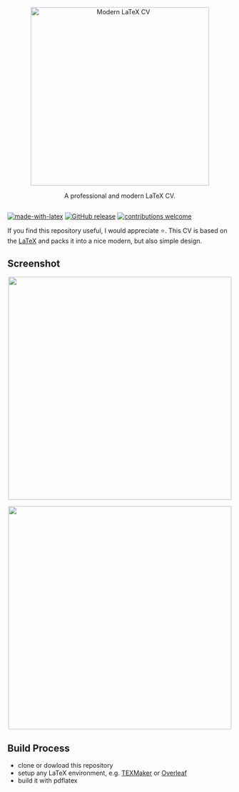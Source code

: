 <p align="center">
  <a href="https://github.com/philipempl/modern-latex-cv">
    <img alt="Modern LaTeX CV" title="CV" src="https://raw.githubusercontent.com/philipempl/modern-latex-cv/master/showcase/logo.jpg" width="400">
  </a>
</p>

<p align="center">
  A professional and modern LaTeX CV.
</p>


## 

[![made-with-latex](https://img.shields.io/badge/Made%20with-LaTeX-1f425f.svg)](https://www.latex-project.org/)
[![GitHub release](https://img.shields.io/github/release/philipempl/modern-latex-cv.svg)](https://GitHub.com/philipempl/modern-latex-cv/releases/)
[![contributions welcome](https://img.shields.io/badge/contributions-welcome-brightgreen.svg?style=flat)](https://github.com/philipempl/modern-latex-cv/issues)

If you find this repository useful, I would appreciate :star:. This CV is based on the [LaTeX](https://www.xm1math.net/texmaker/) and packs it into a nice modern, but also simple design. 

## Screenshot

<p align="center">
  <img src = "https://raw.githubusercontent.com/philipempl/modern-latex-cv/master/showcase/cv-1.jpg" width=500>
</p>
<p align="center">
  <img src = "https://raw.githubusercontent.com/philipempl/modern-latex-cv/master/showcase/cv-2.jpg" width=500>
</p>


## Build Process

- clone or dowload this repository
- setup any LaTeX environment, e.g. [TEXMaker](https://www.xm1math.net/texmaker/) or [Overleaf](https://www.overleaf.com/) 
- build it with pdflatex